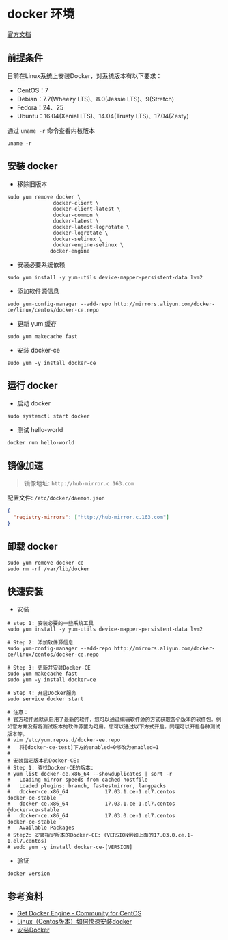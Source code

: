 # docker 环境


[官方文档](https://docs.docker.com/)

## 前提条件

目前在Linux系统上安装Docker，对系统版本有以下要求：

- CentOS：7
- Debian：7.7(Wheezy LTS)、8.0(Jessie LTS)、9(Stretch)
- Fedora：24、25
- Ubuntu：16.04(Xenial LTS)、14.04(Trusty LTS)、17.04(Zesty)

通过 `uname -r` 命令查看内核版本

```shell
uname -r
```

## 安装 docker

- 移除旧版本

```shell
sudo yum remove docker \
               docker-client \
               docker-client-latest \
               docker-common \
               docker-latest \
               docker-latest-logrotate \
               docker-logrotate \
               docker-selinux \
               docker-engine-selinux \
              docker-engine
```

- 安装必要系统依赖

```shell
sudo yum install -y yum-utils device-mapper-persistent-data lvm2
```

- 添加软件源信息

```shell
sudo yum-config-manager --add-repo http://mirrors.aliyun.com/docker-ce/linux/centos/docker-ce.repo
```

- 更新 yum 缓存

```shell
sudo yum makecache fast
```

- 安装 docker-ce

```shell
sudo yum -y install docker-ce
```

## 运行 docker

- 启动 docker

```shell
sudo systemctl start docker
```

- 测试 hello-world

```shell
docker run hello-world
```

## 镜像加速

> 镜像地址: `http://hub-mirror.c.163.com`

配置文件: `/etc/docker/daemon.json`

```json
{
  "registry-mirrors": ["http://hub-mirror.c.163.com"]
}
```

## 卸载 docker

```shell
sudo yum remove docker-ce
sudo rm -rf /var/lib/docker
```

## 快速安装

- 安装

```shell
# step 1: 安装必要的一些系统工具
sudo yum install -y yum-utils device-mapper-persistent-data lvm2

# Step 2: 添加软件源信息
sudo yum-config-manager --add-repo http://mirrors.aliyun.com/docker-ce/linux/centos/docker-ce.repo

# Step 3: 更新并安装Docker-CE
sudo yum makecache fast
sudo yum -y install docker-ce

# Step 4: 开启Docker服务
sudo service docker start

# 注意：
# 官方软件源默认启用了最新的软件，您可以通过编辑软件源的方式获取各个版本的软件包。例如官方并没有将测试版本的软件源置为可用，您可以通过以下方式开启。同理可以开启各种测试版本等。
# vim /etc/yum.repos.d/docker-ee.repo
#   将[docker-ce-test]下方的enabled=0修改为enabled=1
#
# 安装指定版本的Docker-CE:
# Step 1: 查找Docker-CE的版本:
# yum list docker-ce.x86_64 --showduplicates | sort -r
#   Loading mirror speeds from cached hostfile
#   Loaded plugins: branch, fastestmirror, langpacks
#   docker-ce.x86_64            17.03.1.ce-1.el7.centos            docker-ce-stable
#   docker-ce.x86_64            17.03.1.ce-1.el7.centos            @docker-ce-stable
#   docker-ce.x86_64            17.03.0.ce-1.el7.centos            docker-ce-stable
#   Available Packages
# Step2: 安装指定版本的Docker-CE: (VERSION例如上面的17.03.0.ce.1-1.el7.centos)
# sudo yum -y install docker-ce-[VERSION]
```

- 验证

```shell
docker version
```

## 参考资料

- [Get Docker Engine - Community for CentOS](https://docs.docker.com/install/linux/docker-ce/centos/)
- [Linux（Centos版本）如何快速安装docker](https://mp.weixin.qq.com/s/tIVct-qXzGl3zZDQpwOfLA)
- [安装Docker](https://help.aliyun.com/document_detail/60742.html?spm=5176.2020520101.0.0.173d4df5FIWY8L)
